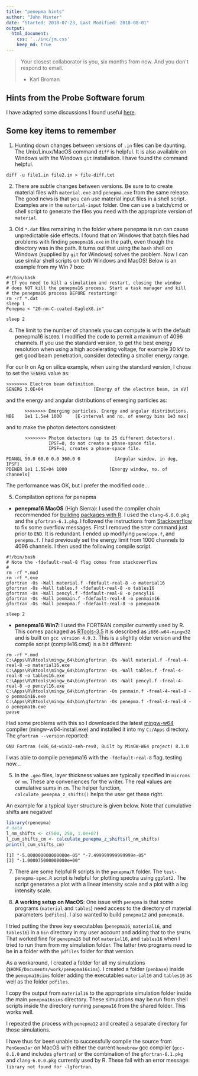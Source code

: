 ```yaml
---
title: "penepma hints"
author: "John Minter"
date: "Started: 2018-07-23, Last Modified: 2018-08-01"
output:
  html_document:
    css: '../inc/jm.css'
    keep_md: true
---
```




> Your closest collaborator is you, six months from now. And you
> don't respond to email.    
> - Karl Broman

## Hints from the Probe Software forum

I have adapted some discussions I found useful
[here](./penepma-probe-software-hints.md).

## Some key items to remember

1. Hunting down changes between versions of `.in` files can be daunting.
The Unix/Linux/MacOS command `diff` is helpful. It is also available on
Windows with the Windows `git` installation. I have found the command helpful.

```
diff -u file1.in file2.in > file-diff.txt
```



2. There are subtle changes between versions. Be sure to to create
material files with `material.exe` and `penepma.exe` from the same
release. The good news is that you can use material input files in
a shell script. Examples are in the `material-input` folder. One
can use a batch/cmd or shell script to generate the files you need
with the appropriate version of `material`.

3. Old `*.dat` files remaining in the folder where penepma is run
can cause unpredictable side effects. I found that on Windows that
batch files had problems with finding `penepma16.exe` in the path,
even though the directory was in the path. It turns out that using
the `bash` shell on Windows (supplied by `git` for Windows) solves
the problem. Now I can use similar shell scripts on both Windows
and MacOS! Below is an example from my Win 7 box:

```
#!/bin/bash
# If you need to kill a simulation and restart, closing the window
# does NOT kill the penepma16 process. Start a task manager and kill
# the penepma16 process BEFORE restarting!
rm -rf *.dat
sleep 1
Penepma < "20-nm-C-coated-EagleXG.in"

sleep 2
```

4. The limit to the number of channels you can compute is with
the default penepma16 is`1000`. I modified the code to permit a
maximum of 4096 channels. If you use the standard version, to get the
best energy resolution when using a high accelerating voltage, for
example 30 kV to get good beam penetration, consider detecting a
smaller energy range.

For our Ir on Ag on silica example, when using the standard version,
I chose to set the `SENERG` value as:

```
>>>>>>>> Electron beam definition.
SENERG 3.0E+04                   [Energy of the electron beam, in eV]
```

and the energy and angular distributions of emerging particles as:

```
       >>>>>>>> Emerging particles. Energy and angular distributions.
NBE    1e1 1.5e4 1000     [E-interval and no. of energy bins 1e3 max]
```

and to make the photon detectors consistent:

```
       >>>>>>>> Photon detectors (up to 25 different detectors).
                IPSF=0, do not create a phase-space file.
                IPSF=1, creates a phase-space file.
       .
PDANGL 50.0 60.0 0.0 360.0 0             [Angular window, in deg, IPSF]
PDENER 1e1 1.5E+04 1000                [Energy window, no. of channels]
```

The performance was OK, but I prefer the modified code...

5. Compilation options for penepma

- **penepma16 MacOS** (High Sierra): I used the compiler chain recommended for [building packages with R](http://cran.revolutionanalytics.com/bin/macosx/tools/). I used the `clang-6.0.0.pkg` and the `gfortran-6.1.pkg`. I followed the instructions from [Stackoverflow](https://stackoverflow.com/questions/44308577/ieee-underflow-flag-ieee-denormal-in-fortran-77) to fix some overflow messages. First I removed the `STOP` command just prior to `END`. It is redundant. I ended up modifying `penelope.f`, and `penepma.f`. I had previously set the energy limit from 1000 channels to 4096 channels. I then used the following compile script.

```
#!/bin/bash
# Note the -fdefault-real-8 flag comes from stackoverflow
# 
rm -rf *.mod
rm -rf *.exe
gfortran -Os -Wall material.f -fdefault-real-8 -o material16
gfortran -Os -Wall tables.f -fdefault-real-8 -o tables16
gfortran -Os -Wall pencyl.f -fdefault-real-8 -o pencyl16
gfortran -Os -Wall penmain.f -fdefault-real-8 -o penmain16
gfortran -Os -Wall penepma.f -fdefault-real-8 -o penepma16

sleep 2
```

- **penepma16 Win7:** I used the FORTRAN compiler currently used by R.
This comes packaged as [RTools-3.5](http://cran.revolutionanalytics.com/bin/windows/Rtools/Rtools35.exe) it is described as `i686-w64-mingw32` and is built on `gcc version 4.9.3`. This is a slightly older version and the compile script (compile16.cmd) is a bit different:

```
rm -rf *.mod
C:\Apps\R\Rtools\mingw_64\bin\gfortran -Os -Wall material.f -freal-4-real-8 -o material16.exe
C:\Apps\R\Rtools\mingw_64\bin\gfortran -Os -Wall tables.f -freal-4-real-8 -o tables16.exe
C:\Apps\R\Rtools\mingw_64\bin\gfortran -Os -Wall pencyl.f -freal-4-real-8 -o pencyl16.exe
C:\Apps\R\Rtools\mingw_64\bin\gfortran -Os penmain.f -freal-4-real-8 -o penmain16.exe
C:\Apps\R\Rtools\mingw_64\bin\gfortran -Os penepma.f -freal-4-real-8 -o penepma16.exe
pause
```

Had some problems with this so I downloaded the latest  [mingw-w64](https://sourceforge.net/projects/mingw-w64/) compiler (mingw-w64-install.exe) and installed it into my `C:/Apps` directory. The `gfortran --version` reported:

```
GNU Fortran (x86_64-win32-seh-rev0, Built by MinGW-W64 project) 8.1.0
```
I was able to compile penepma16 with the  `-fdefault-real-8` flag. testing now...


5. In the `.geo` files, layer thickness values are typically specified
in `microns` or `nm`. These are conveniences for the writer. The real
values are cumulative sums in `cm`. The helper function,
`calculate_penepma_z_shifts()` helps the user get these right.

An example for a typical layer structure is given below. Note that
cumulative shifts are negative!


```r
library(rpenepma)
# data
l_nm_shifts <- c(500, 250, 1.0e+07)
l_cum_shifts_cm <- calculate_penepma_z_shifts(l_nm_shifts)
print(l_cum_shifts_cm)
```

```
[1] "-5.000000000000000e-05" "-7.499999999999999e-05"
[3] "-1.000075000000000e+00"
```

7. There are some helpful R scripts in the `penepma/R` folder.
The `test-penepma-spec.R` script is helpful for plotting spectra
using `ggplot2`. The script generates a plot with a linear intensity
scale and a plot with a log intensity scale.

8. **A working setup on MacOS**: One issue with `penepma` is that some
programs (`material` and `tables`) need access to the directory of
material parameters (`pdfiles`). I also wanted to build `penepma12` and `penepma16`.

I tried putting the three key executables (`penepma16`, `material16`, and `tables16`) in a `bin` directory in my user account and adding that to the `$PATH`. That worked fine for `penepma16` but not `material16`, and `tables16` when I tried to run them from my simulation folder. The latter two programs need to be in a folder with the `pdfiles` folder for that version.

As a workaround, I created a folder for all my simulations 
(`$HOME/Documents/work/penepma16sims`). I created a folder (`penbase`)
inside the `penepma16sims` folder adding the executables  `material16`
and `tables16` as well as the folder `pdfiles`.

I copy the output from `material16` to the appropriate simulation folder inside the main `penepma16sims` directory. These simulations may be run from shell scripts inside the directory running `penepma16` from the shared
folder. This works well.

I repeated the process with `penepma12` and created a separate directory
for those simulations.

I have thus far been unable to successfully compile the
source from `PenGeomJar` on MacOS with either the current 
`homebrew` gcc compiler (`gcc-8.1.0` and includes `gfortran`) or
the combination of the `gfortran-6.1.pkg` and `clang-6.0.0.pkg` 
currently used by R. These fail with an error message:
`library not found for -lgfortran`.






